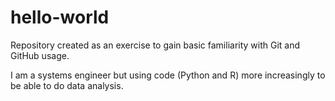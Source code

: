 # hello-world
Repository created as an exercise to gain basic familiarity with Git and GitHub usage.

I am a systems engineer but using code (Python and R) more increasingly to be able to do data analysis.
